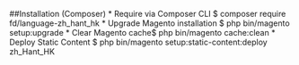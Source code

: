 ##Installation (Composer)
    * Require via Composer CLI $ composer require fd/language-zh_hant_hk
    * Upgrade Magento installation $ php bin/magento setup:upgrade
    * Clear Magento cache$ php bin/magento cache:clean
    * Deploy Static Content $ php bin/magento setup:static-content:deploy zh_Hant_HK

